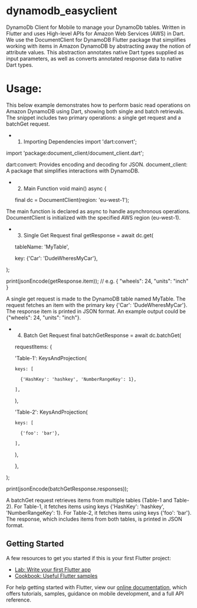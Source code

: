 # dynamodb_easyclient

DynamoDb Client for Mobile to manage your DynamoDb tables. Written in Flutter and uses High-level APIs for Amazon Web Services (AWS) in Dart.
We use the DocumentClient for DynamoDB Flutter package that simplifies working with items in Amazon DynamoDB by abstracting away the notion of attribute values. This abstraction annotates native Dart types supplied as input parameters, as well as converts annotated response data to native Dart types.

# Usage:

This below example demonstrates how to perform basic read operations on Amazon DynamoDB using Dart, showing both single and batch retrievals. The snippet includes two primary operations: a single get request and a batchGet request.

- 1. Importing Dependencies
import 'dart:convert';

import 'package:document_client/document_client.dart';

dart:convert: Provides encoding and decoding for JSON.
document_client: A package that simplifies interactions with DynamoDB.

- 2. Main Function
void main() async { 

  final dc = DocumentClient(region: 'eu-west-1');

The main function is declared as async to handle asynchronous operations.
DocumentClient is initialized with the specified AWS region (eu-west-1).

- 3. Single Get Request
final getResponse = await dc.get(

  tableName: 'MyTable', 

  key: {'Car': 'DudeWheresMyCar'},

);

print(jsonEncode(getResponse.item)); // e.g. { "wheels": 24, "units": "inch" }

A single get request is made to the DynamoDB table named MyTable.
The request fetches an item with the primary key {'Car': 'DudeWheresMyCar'}.
The response item is printed in JSON format. 
An example output could be {"wheels": 24, "units": "inch"}.

- 4. Batch Get Request
final batchGetResponse = await dc.batchGet(

  requestItems: {

    'Table-1': KeysAndProjection(

      keys: [

        {'HashKey': 'hashkey', 'NumberRangeKey': 1},

      ],

    ),

    'Table-2': KeysAndProjection(

      keys: [

        {'foo': 'bar'},

      ],

    ),

  },

);

print(jsonEncode(batchGetResponse.responses));

A batchGet request retrieves items from multiple tables (Table-1 and Table-2).
For Table-1, it fetches items using keys {'HashKey': 'hashkey', 'NumberRangeKey': 1}.
For Table-2, it fetches items using keys {'foo': 'bar'}.
The response, which includes items from both tables, is printed in JSON format.

## Getting Started

A few resources to get you started if this is your first Flutter project:

- [Lab: Write your first Flutter app](https://flutter.dev/docs/get-started/codelab)
- [Cookbook: Useful Flutter samples](https://flutter.dev/docs/cookbook)

For help getting started with Flutter, view our
[online documentation](https://flutter.dev/docs), which offers tutorials,
samples, guidance on mobile development, and a full API reference.
